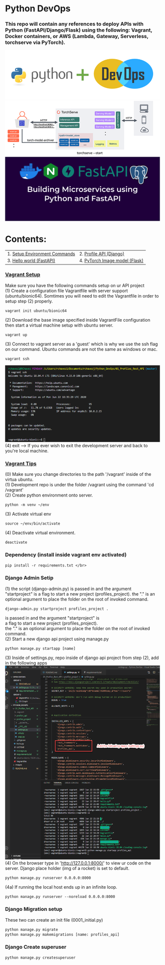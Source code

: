 # Python DevOps

### This repo will contain any references to deploy APIs with Python (FastAPI/Django/Flask) using the following: Vagrant, Docker containers, or AWS (Lambda, Gateway, Serverless, torchserve via PyTorch).

![alt text](https://github.com/rchavezj/Pyhon_DevOps/blob/master/Images/Python_DevOps.PNG)
![alt text](https://github.com/rchavezj/Pyhon_DevOps/blob/master/Images/torchServe.gif)
![alt text](https://github.com/rchavezj/Pyhon_DevOps/blob/master/Images/microservices.png)

# Contents:

|                                         |                                |
| --------------------------------------- | ------------------------------ |
| 1. [Setup Environment Commands](#Setup) | 2. [Profile API (Django)](#Profile_API) |
| 3. [Hello world (FastAPI)](#Setup) | 4. [PyTorch Image model (Flask)](#) |

### [Vagrant Setup](#)

Make sure you have the following commands setup on ur API project </br>
(1) Create a configuration file Vagrantfile with server support (ubuntu/bionic64). Somtimes you will need to edit the Vagrantfile in order to setup step (2) properly. 
```console 
vagrant init ubuntu/bionic64
``` 
(2) Download the base image specified inside VagrantFile configuration then start a virtual machine setup with ubuntu server.
```console
vagrant up 
``` 

(3) Connect to vagrant server as a 'guest' which is why we use the ssh flag on our command. Ubuntu commands are not the same as windows or mac. 
```console 
vagrant ssh
```

![alt text](https://github.com/rchavezj/Pyhon_DevOps/blob/master/Images/vagrantSSH.png) </br>
(4) exit --> If you ever wish to exit the development server and back to you're local machine.

### [Vagrant Tips](#)

(0) Make sure you change directories to the path '/vagrant' inside of the virtua ubuntu. </br>
(1) Development repo is under the folder /vagrant using the command 'cd /vagrant' </br>
(2) Create python environment onto server.
```console 
python -m venv ~/env
```

(3) Activate virtual env  
```console 
source ~/env/bin/activate
```
(4) Deactivate virtual environment. 
```console 
deactivate
```

### Dependency (install inside vagrant env activated)
```console 
pip install -r requirements.txt </br>
```
### Django Admin Setip

(1) the script (django-admin.py) is passed in and the argument "startproject" is
a flag to start a new project (profiles_project). the "." is an optional argument 
to place the folder on the root of invoked command.
```console 
django-admin.py startproject profiles_project .  
```

is passed in and the argument "startproject" is </br>
a flag to start a new project (profiles_project). </br>
the "." is an optional argument to place the folder on the root of invoked command. </br>
(2) Start a new django api project using manage.py 
```console 
python manage.py startapp [name]
```
(3) Inside of settings.py, repo inside of django api project from step (2), add in the following apps </br>
![alt text](https://github.com/rchavezj/Pyhon_DevOps/blob/master/Images/settings.png)
(4) On the browser type in 'http://127.0.0.1:8000/' to view ur code on the server. Django place holder (img of a rocket) is set to default.
```console 
python manage.py runserver 0.0.0.0:8000
```
(4a)  If running the local host ends up in an infinite loop. 
```console 
python manage.py runserver --noreload 0.0.0.0:8000 
```

### Django Migration setup
These two can create an init file (0001_initial.py) 
```console
python manage.py migrate
python manage.py makemigrations [name: profiles_api] 
```

### Django Create superuser
```console
python manage.py createsuperuser 
```
